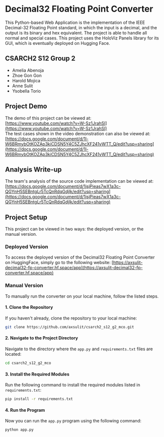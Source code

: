 # Decimal32 Floating Point Converter
This Python-based Web Application is the implementation of the IEEE Decimal-32 Floating Point standard, in which the input is a decimal, and the output is its binary and hex equivalent. The project is able to handle all normal and special cases. This project uses the HoloViz Panels library for its GUI, which is eventually deployed on Hugging Face.

## CSARCH2 S12 Group 2
- Amelia Abenoja
- Zhoe Gon Gon
- Harold Mojica
- Anne Sulit
- Ysobella Torio

## Project Demo
The demo of this project can be viewed at:
[https://www.youtube.com/watch?v=W-Sz1JrahSI](https://www.youtube.com/watch?v=W-Sz1JrahSI) <br />
The test cases shown in the video demonstration can also be viewed at:
[https://docs.google.com/document/d/1l-W6BRmybOtKOZAp3kiCDSN5Y4C5ZJhcXF241vWTT_Q/edit?usp=sharing](https://docs.google.com/document/d/1l-W6BRmybOtKOZAp3kiCDSN5Y4C5ZJhcXF241vWTT_Q/edit?usp=sharing)

## Analysis Write-up
The team's analysis of the source code implementation can be viewed at:
[https://docs.google.com/document/d/1jsjPieas7wX1a3c-QGYnH5SEBntgLr5TcQnRdqGdjlk/edit?usp=sharing](https://docs.google.com/document/d/1jsjPieas7wX1a3c-QGYnH5SEBntgLr5TcQnRdqGdjlk/edit?usp=sharing)

## Project Setup
This project can be viewed in two ways: the deployed version, or the manual version.

### Deployed Version
To access the deployed version of the Decimal32 Floating Point Converter on HuggingFace, simply go to the following website:
[https://axsulit-decimal32-fp-converter.hf.space/app](https://axsulit-decimal32-fp-converter.hf.space/app)

### Manual Version
To manually run the converter on your local machine, follow the listed steps.

#### 1. Clone the Repository
If you haven't already, clone the repository to your local machine:
```sh
git clone https://github.com/axsulit/csarch2_s12_g2_mco.git
```
#### 2. Navigate to the Project Directory
Navigate to the directory where the `app.py` and `requirements.txt` files are located:
```sh
cd csarch2_s12_g2_mco
```
#### 3. Install the Required Modules
Run the following command to install the required modules listed in `requirements.txt`:
```sh
pip install -r requirements.txt
```
#### 4. Run the Program
Now you can run the `app.py` program using the following command:
```sh
python app.py
```
